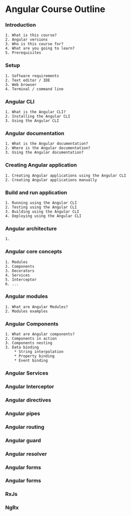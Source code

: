# Angular Course Outline

### Introduction
    1. What is this course?
    2. Angular versions
    3. Who is this course for?
    4. What are you going to learn?
    5. Prerequisites

### Setup
    1. Software requirements
    2. Text editor / IDE
    3. Web browser
    4. Terminal / command line

### Angular CLI
    1. What is the Angular CLI?
    2. Installing the Angular CLI
    3. Using the Angular CLI

### Angular documentation
    1. What is the Angular documentation?
    2. Where is the Angular documentation?
    3. Using the Angular documentation?

### Creating Angular application
    1. Creating Angular applications using the Angular CLI
    2. Creating Angular applications manually

### Build and run application
    1. Running using the Angular CLI
    2. Testing using the Angular CLI
    3. Building using the Angular CLI
    4. Deploying using the Angular CLI

### Angular architecture
    1.

### Angular core concepts
    1. Modules
    2. Components
    3. Decorators
    4. Services
    5. Interceptor
    6. ...

### Angular modules
    1. What are Angular Modules?
    2. Modules examples

### Angular Components
    1. What are Angular components?
    2. Components in action
    3. Components nesting
    3. Data binding
        * String interpolation
        * Property binding
        * Event binding

### Angular Services

### Angular Interceptor

### Angular directives

### Angular pipes

### Angular routing

### Angular guard

### Angular resolver

### Angular forms

### Angular forms

### RxJs

### NgRx
